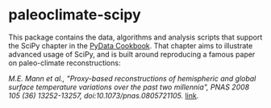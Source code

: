 # paleoclimate-scipy

This package contains the data, algorithms and analysis scripts that support
the SciPy chapter in the [PyData Cookbook](https://github.com/pydata/pydata-cookbook).
That chapter aims to illustrate advanced usage of SciPy, and is built around
reproducing a famous paper on paleo-climate reconstructions:

*M.E. Mann et al., "Proxy-based reconstructions of hemispheric and global
surface temperature variations over the past two millennia", PNAS 2008 105
(36) 13252-13257, doi:10.1073/pnas.0805721105.*
[link](http://www.pnas.org/content/105/36/13252.full).
